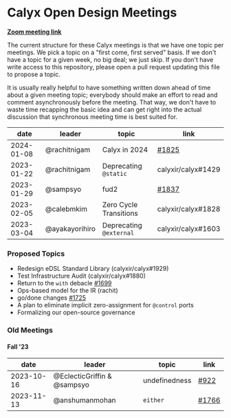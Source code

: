 Calyx Open Design Meetings
=================================

[**Zoom meeting link**](https://cornell.zoom.us/j/91029135563?pwd=YlArTmN6MVRlYmc2aHVRclI5cnRXUT09)

The current structure for these Calyx meetings is that we have one topic per meetings. We pick a topic on a "first come, first served" basis. If we don't have a topic for a given week, no big deal; we just skip. If you don't have write access to this repository, please open a pull request updating this file to propose a topic.

It is usually really helpful to have something written down ahead of time about a given meeting topic; everybody should make an effort to read and comment asynchronously before the meeting. That way, we don't have to waste time recapping the basic idea and can get right into the actual discussion that synchronous meeting time is best suited for.


| date       | leader                      | topic            | link      |
|------------|-----------------------------|------------------|-----------|
| 2024-01-08 | @rachitnigam | Calyx in 2024 | [#1825][] |
| 2023-01-22 | @rachitnigam | Deprecating `@static` | calyxir/calyx#1429 |
| 2023-01-29 | @sampsyo | fud2 | [#1837][] |
| 2023-02-05 | @calebmkim | Zero Cycle Transitions | calyxir/calyx#1828 |
| 2023-03-04 | @ayakayorihiro | Deprecating `@external` | calyxir/calyx#1603 |

[#1837]: https://github.com/orgs/calyxir/discussions/1837
[#1825]: https://github.com/orgs/calyxir/discussions/1825

### Proposed Topics

* Redesign eDSL Standard Library (calyxir/calyx#1929)
* Test Infrastructure Audit (calyxir/calyx#1880)
* Return to the `with` debacle [#1699][]
* Ops-based model for the IR (rachit)
* go/done changes [#1725][] 
* A plan to eliminate implicit zero-assignment for `@control` ports
* Formalizing our open-source governance


### Old Meetings

#### Fall '23 
| date       | leader                      | topic            | link      |
|------------|-----------------------------|------------------|-----------|
| 2023-10-16 | @EclecticGriffin & @sampsyo | undefinedness    | [#922][]  |
| 2023-11-13 | @anshumanmohan              | `either`         | [#1766][] |


[#922]: https://github.com/cucapra/calyx/discussions/922#discussioncomment-7273533
[#1725]: https://github.com/cucapra/calyx/issues/1725
[#1699]: https://github.com/cucapra/calyx/issues/1699
[#1766]: https://github.com/cucapra/calyx/issues/1766
